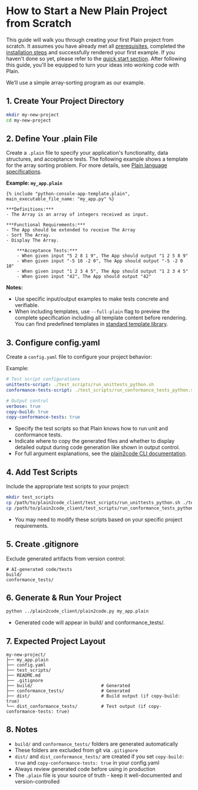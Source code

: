 # How to Start a New Plain Project from Scratch

This guide will walk you through creating your first Plain project from scratch.
It assumes you have already met all [prerequisites](../README.md#prerequisites), completed the [installation steps](../README.md/#installation-steps) and successfully rendered your first example. If you haven't done so yet, please refer to the [quick start section](../README.md#quick-start).
After following this guide, you'll be equipped to turn your ideas into working code with Plain.


We’ll use a simple array-sorting program as our example.
## 1. Create Your Project Directory

```bash
mkdir my-new-project
cd my-new-project
```

## 2. Define Your .plain File

Create a `.plain` file to specify your application's functionality, data structures, and acceptance tests. The following example shows a template for the array sorting problem. For more details, see [Plain language specifications](plain_language_specification.md).

**Example: `my_app.plain`**
```plain
{% include "python-console-app-template.plain", main_executable_file_name: "my_app.py" %}

***Definitions:***
- The Array is an array of integers received as input.

***Functional Requirements:***
- The App should be extended to receive The Array
- Sort The Array.
- Display The Array.

    ***Acceptance Tests:***
    - When given input "5 2 8 1 9", The App should output "1 2 5 8 9"
    - When given input "-5 10 -2 0", The App should output "-5 -2 0 10"
    - When given input "1 2 3 4 5", The App should output "1 2 3 4 5"
    - When given input "42", The App should output "42"

```
**Notes:** 
- Use specific input/output examples to make tests concrete and verifiable.
- When including templates, use `--full-plain` flag to preview the complete specification including all template content before rendering. You can find predefined templates in [standard template library](../standard_template_library/).

## 3. Configure config.yaml

Create a `config.yaml` file to configure your project behavior:

Example:
```yaml
# Test script configurations
unittests-script: ./test_scripts/run_unittests_python.sh
conformance-tests-script: ./test_scripts/run_conformance_tests_python.sh

# Output control
verbose: true
copy-build: true
copy-conformance-tests: true
```
- Specify the test scripts so that Plain knows how to run unit and conformance tests.
- Indicate where to copy the generated files and whether to display detailed output during code generation like shown in output control. 
- For full argument explanations, see the [plain2code CLI documentation](docs/plain2code_cli.md).


## 4. Add Test Scripts

Include the appropriate test scripts to your project:

```bash
mkdir test_scripts
cp /path/to/plain2code_client/test_scripts/run_unittests_python.sh ./test_scripts/
cp /path/to/plain2code_client/test_scripts/run_conformance_tests_python.sh ./test_scripts/
```
- You may need to modify these scripts based on your specific project requirements.

## 5. Create .gitignore

Exclude generated artifacts from version control:

```gitignore
# AI-generated code/tests
build/
conformance_tests/
```

## 6. Generate & Run Your Project

```bash
python ../plain2code_client/plain2code.py my_app.plain
```
- Generated code will appear in build/ and conformance_tests/.

## 7. Expected Project Layout

```
my-new-project/
├── my_app.plain                   
├── config.yaml                     
├── test_scripts/                  
├── README.md                     
├── .gitignore                      
├── build/                          # Generated
├── conformance_tests/              # Generated
├── dist/                           # Build output (if copy-build: true)
└── dist_conformance_tests/         # Test output (if copy-conformance-tests: true)
```

## 8. Notes
- `build/` and `conformance_tests/` folders are generated automatically
- These folders are excluded from git via `.gitignore`
- `dist/` and `dist_conformance_tests/` are created if you set `copy-build: true` and `copy-conformance-tests: true` in your config.yaml
- Always review generated code before using in production
- The `.plain` file is your source of truth - keep it well-documented and version-controlled
